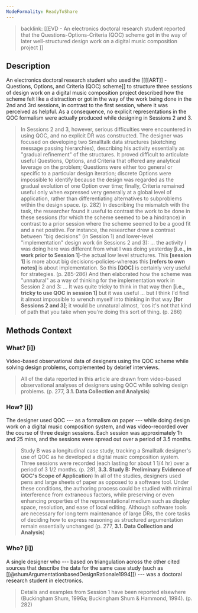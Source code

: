 ```yaml
---
NodeFormality: ReadyToShare
---
```


> backlink: [[EVD - An electronics doctoral research student reported that the Questions-Options-Criteria (QOC) scheme got in the way of later well-structured design work on a digital music composition project ]]

## Description
An electronics doctoral research student who used the [[[[ART]] - Questions, Options, and Criteria (QOC) scheme]] to structure three sessions of design work on a digital music composition project described how the scheme felt like a distraction or got in the way of the work being done in the 2nd and 3rd sessions, in contrast to the first session, where it was perceived as helpful. As a consequence, no explicit representations in the QOC formalism were actually produced while designing in Sessions 2 and 3.
> In Sessions 2 and 3, however, serious difficulties were encountered in using QOC, and no explicit DR was constructed. The designer was focused on developing two Smalltalk data structures (sketching message passing hierarchies), describing his activity essentially as "gradual refinement" of the structures. It proved difficult to articulate useful Questions, Options, and Criteria that offered any analytical leverage on the problem; Questions were either too general or specific to a particular design iteration; discrete Options were impossible to identify because the design was regarded as the gradual evolution of one Option over time; finally, Criteria remained useful only when expressed very generally at a global level of application, rather than differentiating alternatives to subproblems within the design space. (p. 282)
In describing the mismatch with the task, the researcher found it useful to contrast the work to be done in these sessions (for which the scheme seemed to be a hindrance) in contrast to a prior session where the scheme seemed to be a good fit and a net positive.
For instance, the researcher drew a contrast between "big decisions" (in Session 1) and lower-level "implementation" design work (in Sessions 2 and 3):
> ... the activity I was doing here was different from what I was doing yesterday __[i.e., in work prior to Session 1]__-the actual low level structures. This __[session 1]__ is more about big decisions-policies-whereas this __[refers to own notes]__ is about implementation. So this __[QOC]__ is certainly very useful for strategies. (p. 285-286)
And then elaborated how the scheme was "unnatural" as a way of thinking for the implementation work in Session 2 and 3:
> ... It was quite tricky to think in that way then __[i.e., tricky to use QOC in session 1]__ but it was useful ... but I think I'd find it almost impossible to wrench myself into thinking in that way __[for Sessions 2 and 3]__; it would be unnatural almost, 'cos it's not that kind of path that you take when you're doing this sort of thing. (p. 286)
## Methods Context
### What? [ℹ])
Video-based observational data of designers using the QOC scheme while solving design problems, complemented by debrief interviews.
> All of the data reported in this article are drawn from video-based observational analyses of designers using QOC while solving design problems. (p. 277, __3.1. Data Collection and Analysis__)
### How? [ℹ])
The designer used QOC --- as a formalism on paper --- while doing design work on a digital music composition system, and was video-recorded over the course of three design sessions. Each session was approximately 1h and 25 mins, and the sessions were spread out over a period of 3.5 months.
> Study B was a longitudinal case study, tracking a Smalltalk designer's use of QOC as he developed a digital music composition system. Three sessions were recorded (each lasting for about 1 1/4 hr) over a period of 3 1/2 months. (p. 281, __3.3. Study B: Preliminary Evidence of QOC's Scope of Application__)
> In all of the studies, designers used pens and large sheets of paper as opposed to a software tool. Under these conditions, the authoring process could be studied with minimal interference from extraneous factors, while preserving or even enhancing properties of the representational medium such as display space, resolution, and ease of local editing. Although software tools are necessary for long term maintenance of large DRs, the core tasks of deciding how to express reasoning as structured argumentation remain essentially unchanged (p. 277, __3.1. Data Collection and Analysis__)
### Who? [ℹ])
A single designer who --- based on triangulation across the other cited sources that describe the data for the same case study (such as [[@shumArgumentationbasedDesignRationale1994]]) --- was a doctoral research student in electronics.
> Details and examples from Session 1 have been reported elsewhere (Buckingham Shum, 1996a; Buckingham Shum & Hammond, 1994). (p. 282)
